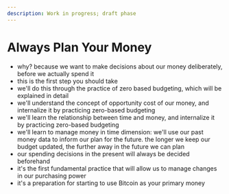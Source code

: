 ```yaml
---
description: Work in progress; draft phase
---
```


# Always Plan Your Money

* why? because we want to make decisions about our money deliberately, before we actually spend it
* this is the first step you should take
* we'll do this through the practice of zero based budgeting, which will be explained in detail
* we'll understand the concept of opportunity cost of our money, and internalize it by practicing zero-based budgeting
* we'll learn the relationship between time and money, and internalize it by practicing zero-based budgeting
* we'll learn to manage money in time dimension: we'll use our past money data to inform our plan for the future. the longer we keep our budget updated, the further away in the future we can plan
* our spending decisions in the present will always be decided beforehand
* it's the first fundamental practice that will allow us to manage changes in our purchasing power
* it's a preparation for starting to use Bitcoin as your primary money
